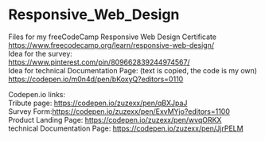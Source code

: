 # Responsive_Web_Design
Files for my freeCodeCamp Responsive Web Design Certificate<br>
https://www.freecodecamp.org/learn/responsive-web-design/<br>
Idea for the survey:<br>
https://www.pinterest.com/pin/809662839244974567/<br>
Idea for technical Documentation Page: (text is copied, the code is my own)<br>
https://codepen.io/m0n4d/pen/bKoxyQ?editors=0110<br>


Codepen.io links: <br>
Tribute page: https://codepen.io/zuzexx/pen/qBXJpaJ <br>
Survey Form:https://codepen.io/zuzexx/pen/ExvMYjo?editors=1100 <br>
Product Landing Page: https://codepen.io/zuzexx/pen/wvqORKX <br>
technical Documentation Page: https://codepen.io/zuzexx/pen/JjrPELM <br>

